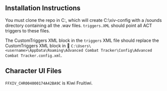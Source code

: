## Installation Instructions

You must clone the repo in C:, which will create C:\xiv-config with a /sounds directory containing all the .wav files. `triggers.XML` should point all ACT triggers to these files.

The CustomTriggers XML block in the `triggers` XML file should replace the CustomTriggers XML block in 📁 `C:\Users\<username>\AppData\Roaming\Advanced Combat Tracker\Config\Advanced Combat Tracker.config.xml`.

## Character UI Files
`FFXIV_CHR004000174A42BA9C` is Kiwi Fruitiwi.